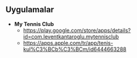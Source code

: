 ## Uygulamalar

- **My Tennis Club**
  - https://play.google.com/store/apps/details?id=com.leventkantaroglu.mytennisclub
  - https://apps.apple.com/tr/app/tenis-kul%C3%BCb%C3%BCm/id6444663288
